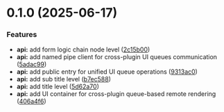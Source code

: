 # 0.1.0 (2025-06-17)


### Features

* **api:** add form logic chain node level ([2c15b00](https://github.com/leoweyr/LeviInterface/commit/2c15b00151d2cd874d3e3297426b25c803bb89a5))
* **api:** add named pipe client for cross-plugin UI queues communication ([5adac99](https://github.com/leoweyr/LeviInterface/commit/5adac99b10e1b5b8372f554dbc059e7e33e398aa))
* **api:** add public entry for unified UI queue operations ([9313ac0](https://github.com/leoweyr/LeviInterface/commit/9313ac0ae8aa0fc35e46dad2336826a90fcbe1c8))
* **api:** add sub title level ([b7ec588](https://github.com/leoweyr/LeviInterface/commit/b7ec588b7efeba4dd6ad83f718b4bbfb2bdc5d8e))
* **api:** add title level ([5d62a70](https://github.com/leoweyr/LeviInterface/commit/5d62a705405710b9c4255dc95169a16972a4c452))
* **api:** add UI container for cross-plugin queue-based remote rendering ([406a4f6](https://github.com/leoweyr/LeviInterface/commit/406a4f61bf11d8cbab13e5f5d70c096b234919c3))



